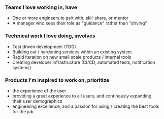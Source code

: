 ### Teams I love working in, have

- One or more engineers to pair with, skill share, or mentor
- A manager who sees their role as "guidance" rather than "driving"

### Technical work I love doing, involves

- Test driven development (TDD)
- Building out / hardening services within an existing system
- Rapid iteration on new small scale products / internal tools
- Creating developer infrastructure (CI/CD, automated tests, notification systems)

### Products I'm inspired to work on, prioritize

- the experience of the user
- providing a great experience to all users, and continously expanding their user demographics
- engineering excellence, and a passion for using / creating the best tools for the job
